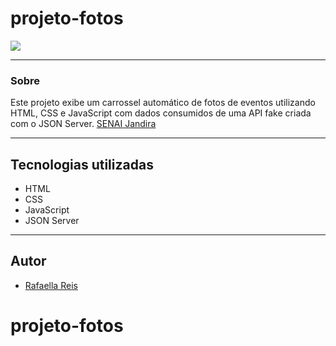 # projeto-fotos

![](./img/image.png)

---

### Sobre
Este projeto exibe um carrossel automático de fotos de eventos utilizando HTML, CSS e JavaScript com dados consumidos de uma API fake criada com o JSON Server.
[SENAI Jandira](https://sp.senai.br/unidade/jandira/)

---
## Tecnologias utilizadas
- HTML
- CSS
- JavaScript 
- JSON Server 


---
## Autor 
- [Rafaella Reis](https://github.com/faellareis)
# projeto-fotos